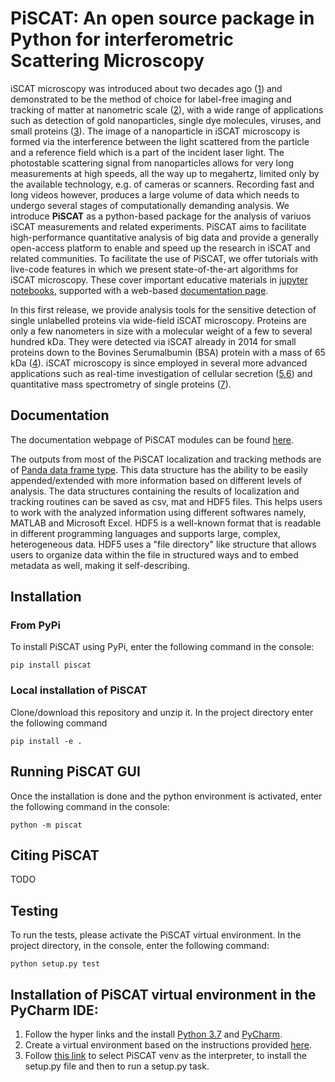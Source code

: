 # PiSCAT: An open source package in Python for interferometric Scattering Microscopy  

iSCAT microscopy was introduced about two decades ago ([1](https://link.aps.org/doi/10.1103/PhysRevLett.93.037401)) and demonstrated to be the method of choice for label-free imaging and tracking of matter at nanometric scale ([2](https://doi.org/10.1021/acs.nanolett.9b01822)), with a wide range of applications such as detection of gold nanoparticles, single dye molecules, viruses, and small proteins ([3](https://en.wikipedia.org/wiki/Interferometric_scattering_microscopy)).
The image of a nanoparticle in iSCAT microscopy is formed via the interference between the light scattered from the particle and a reference field which is a part of the incident laser light. The photostable scattering signal from nanoparticles allows for very long measurements at high speeds, all the way up to megahertz, limited only by the available technology, e.g. of cameras or scanners. Recording fast and long videos however, produces a large volume of data which needs to undergo several stages of computationally demanding analysis. We introduce **PiSCAT** as a python-based package for the analysis of variuos iSCAT measurements and related experiments. PiSCAT aims to facilitate high-performance quantitative analysis of big data and provide a generally open-access platform to enable and speed up the research in iSCAT and related communities. To facilitate the use of PiSCAT, we offer tutorials with live-code features in which we present state-of-the-art algorithms for iSCAT microscopy. These cover important educative materials in [jupyter notebooks](https://jupyter.org/), supported with a web-based [documentation page](https://piscat.readthedocs.io/en/latest/index.html).

In this first release, we provide analysis tools for the sensitive detection of single unlabelled proteins via wide-field iSCAT microscopy. Proteins are only a few nanometers in size with a molecular weight of a few to several hundred kDa. They were detected via iSCAT already in 2014 for small proteins down to the Bovines Serumalbumin (BSA) protein with a mass of 65 kDa ([4](https://doi.org/10.1038/ncomms5495)). iSCAT microscopy is since employed in several more advanced applications such as real-time investigation of cellular secretion ([5](https://doi.org/10.3791/58486),[6](https://doi.org/10.1021/acs.nanolett.7b04494)) and quantitative mass spectrometry of single proteins ([7](https://doi.org/10.1126/science.aar5839)).

## Documentation

The documentation webpage of PiSCAT modules can be found
[here](https://piscat.readthedocs.io/en/latest/index.html).

The outputs from most of the PiSCAT localization and tracking methods are of [Panda data frame type](https://pandas.pydata.org/pandas-docs/stable/reference/frame.html). This data structure has the ability to be easily appended/extended with more information based on different levels of analysis. The data structures containing the results of localization and tracking routines can be saved as csv, mat and HDF5 files. This helps users to work with the analyzed information using different softwares namely, MATLAB and Microsoft Excel. HDF5 is a well-known format that is readable in different programming languages and supports large, complex, heterogeneous data. HDF5 uses a "file directory" like structure that allows users to organize data within the file in structured ways and to embed metadata as well, making it self-describing. 


## Installation

### From PyPi

To install PiSCAT using PyPi, enter the following command in the console:

```
pip install piscat
```

### Local installation of PiSCAT

Clone/download this repository and unzip it. In the project directory enter the following command

```
pip install -e .
```

## Running PiSCAT GUI

Once the installation is done and the python environment is activated, enter the following command in the console:

```
python -m piscat
```

## Citing PiSCAT

TODO

## Testing

To run the tests, please activate the PiSCAT virtual environment. In the project directory, in the console, enter the following command:

```
python setup.py test
```

## Installation of PiSCAT virtual environment in the PyCharm IDE:

1.	Follow the hyper links and the install [ Python 3.7](https://www.python.org/downloads/) and [PyCharm](https://www.jetbrains.com/pycharm/download/#section=windows).
2.	Create a virtual environment based on the instructions provided [here](https://www.jetbrains.com/help/pycharm/creating-virtual-environment.html).
3.  Follow [this link](https://www.jetbrains.com/help/pycharm/creating-and-running-setup-py.html) to select PiSCAT venv as the interpreter, to install the setup.py file and then to run a setup.py task. 


